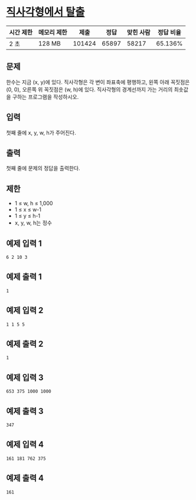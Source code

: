 # [직사각형에서 탈출](https://www.acmicpc.net/problem/1085)

| 시간 제한 | 메모리 제한 | 제출 | 정답 | 맞힌 사람 | 정답 비율 |
| --- | --- | --- | --- | --- | --- |
| 2 초 | 128 MB | 101424 | 65897 | 58217 | 65.136% |

## 문제

한수는 지금 (x, y)에 있다. 직사각형은 각 변이 좌표축에 평행하고, 왼쪽 아래 꼭짓점은 (0, 0), 오른쪽 위 꼭짓점은 (w, h)에 있다. 직사각형의 경계선까지 가는 거리의 최솟값을 구하는 프로그램을 작성하시오.

## 입력

첫째 줄에 x, y, w, h가 주어진다.

## 출력

첫째 줄에 문제의 정답을 출력한다.

## 제한

- 1 ≤ w, h ≤ 1,000
- 1 ≤ x ≤ w-1
- 1 ≤ y ≤ h-1
- x, y, w, h는 정수

## 예제 입력 1

```
6 2 10 3

```

## 예제 출력 1

```
1

```

## 예제 입력 2

```
1 1 5 5

```

## 예제 출력 2

```
1

```

## 예제 입력 3

```
653 375 1000 1000

```

## 예제 출력 3

```
347

```

## 예제 입력 4

```
161 181 762 375

```

## 예제 출력 4

```
161
```

